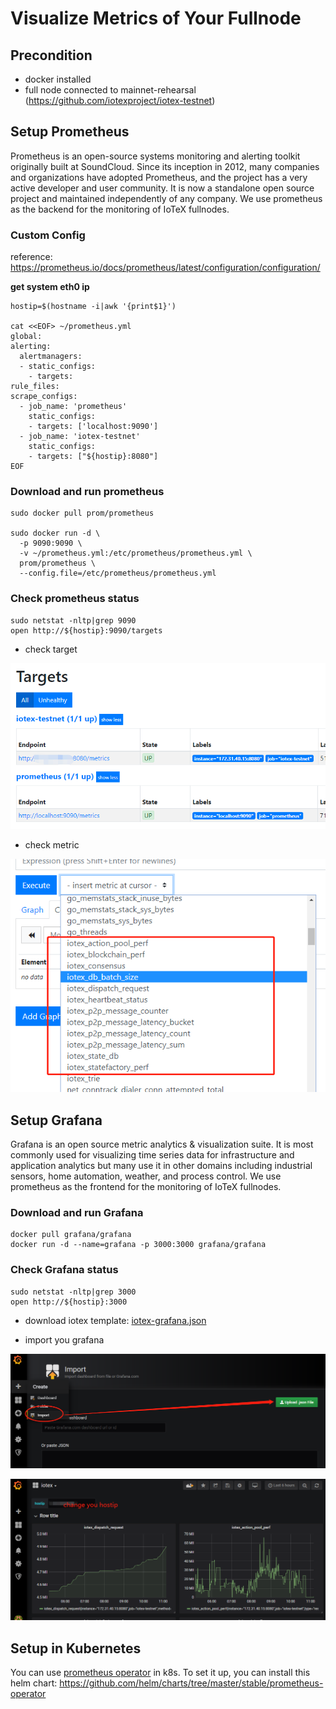 # Visualize Metrics of Your Fullnode

## Precondition

- docker installed
- full node connected to mainnet-rehearsal (https://github.com/iotexproject/iotex-testnet)

## Setup Prometheus
Prometheus is an open-source systems monitoring and alerting toolkit originally built at SoundCloud. Since its inception in 2012, many companies and organizations have adopted Prometheus, and the project has a very active developer and user community. It is now a standalone open source project and maintained independently of any company. We use prometheus as the backend for the monitoring of IoTeX fullnodes.


### Custom Config  
reference: https://prometheus.io/docs/prometheus/latest/configuration/configuration/

**get system eth0 ip**  

    hostip=$(hostname -i|awk '{print$1}')

    cat <<EOF> ~/prometheus.yml
    global:
    alerting:
      alertmanagers:
      - static_configs:
        - targets:
    rule_files:
    scrape_configs:
      - job_name: 'prometheus'
        static_configs:
        - targets: ['localhost:9090']
      - job_name: 'iotex-testnet'
        static_configs:
        - targets: ["${hostip}:8080"]
    EOF

### Download and run prometheus

    sudo docker pull prom/prometheus

    sudo docker run -d \
      -p 9090:9090 \
      -v ~/prometheus.yml:/etc/prometheus/prometheus.yml \
      prom/prometheus \
      --config.file=/etc/prometheus/prometheus.yml

### Check prometheus status
    sudo netstat -nltp|grep 9090
    open http://${hostip}:9090/targets

- check target

![](iotex_targets.png)

- check metric

![](iotex_metric.png)

## Setup Grafana
Grafana is an open source metric analytics & visualization suite. It is most commonly used for visualizing time series data for infrastructure and application analytics but many use it in other domains including industrial sensors, home automation, weather, and process control. We use prometheus as the frontend for the monitoring of IoTeX fullnodes.

### Download and run Grafana
    docker pull grafana/grafana
    docker run -d --name=grafana -p 3000:3000 grafana/grafana

### Check Grafana status
    sudo netstat -nltp|grep 3000
    open http://${hostip}:3000

- download iotex template: [iotex-grafana.json](https://raw.githubusercontent.com/iotexproject/iotex-testnet/master/monitoring/iotex-grafana.json)

- import you grafana

![](grafana_01.png)

![](grafana_02.png)

## Setup in Kubernetes
You can use [prometheus operator](https://github.com/coreos/prometheus-operator) in k8s.
To set it up, you can install this helm chart: https://github.com/helm/charts/tree/master/stable/prometheus-operator

